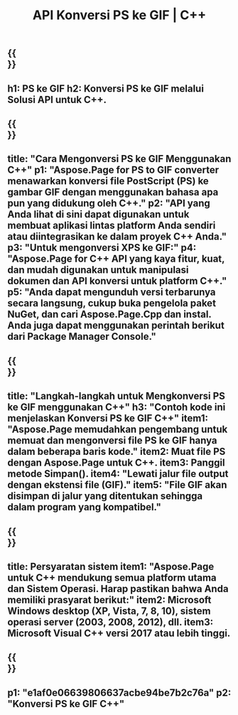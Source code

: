 ﻿---
translation: true
template: /_templates/_conversion-child-cpp.md
title: API Konversi PS ke GIF | C++
url: /cpp/conversion/ps-to-gif/
description: Konversi PS ke GIF disediakan oleh Aspose.Page untuk solusi C++ API. Bekerja di C++ Runtime Environment untuk Windows 32 bit, Windows 64 bit, dan Linux 64 bit.
informat: PS
outformat: GIF
otherformats: XPS EPS
---

{{<section banner>}}
---
h1: PS ke GIF
h2: Konversi PS ke GIF melalui Solusi API untuk C++.
---

{{<section overview>}}
---
title: "Cara Mengonversi PS ke GIF Menggunakan C++"
p1: "Aspose.Page for PS to GIF converter menawarkan konversi file PostScript (PS) ke gambar GIF dengan menggunakan bahasa apa pun yang didukung oleh C++."
p2: "API yang Anda lihat di sini dapat digunakan untuk membuat aplikasi lintas platform Anda sendiri atau diintegrasikan ke dalam proyek C++ Anda."
p3: "Untuk mengonversi XPS ke GIF:"
p4: "Aspose.Page for C++ API yang kaya fitur, kuat, dan mudah digunakan untuk manipulasi dokumen dan API konversi untuk platform C++."
p5: "Anda dapat mengunduh versi terbarunya secara langsung, cukup buka pengelola paket NuGet, dan cari Aspose.Page.Cpp dan instal. Anda juga dapat menggunakan perintah berikut dari Package Manager Console."
---

{{<section feature1>}}
---
title: "Langkah-langkah untuk Mengkonversi PS ke GIF menggunakan C++"
h3: "Contoh kode ini menjelaskan Konversi PS ke GIF C++"
item1: "Aspose.Page memudahkan pengembang untuk memuat dan mengonversi file PS ke GIF hanya dalam beberapa baris kode."
item2: Muat file PS dengan Aspose.Page untuk C++.
item3: Panggil metode Simpan().
item4: "Lewati jalur file output dengan ekstensi file (GIF)."
item5: "File GIF akan disimpan di jalur yang ditentukan sehingga dalam program yang kompatibel."
---

{{<section feature2>}}
---
title: Persyaratan sistem
item1: "Aspose.Page untuk C++ mendukung semua platform utama dan Sistem Operasi. Harap pastikan bahwa Anda memiliki prasyarat berikut:"
item2: Microsoft Windows desktop (XP, Vista, 7, 8, 10), sistem operasi server (2003, 2008, 2012), dll.
item3: Microsoft Visual C++ versi 2017 atau lebih tinggi.
---

{{<section gist>}}
---
p1: "e1af0e06639806637acbe94be7b2c76a"
p2: "Konversi PS ke GIF C++"
---
